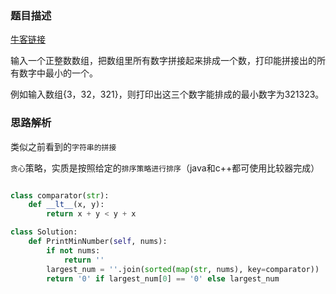 ### 题目描述

[牛客链接](https://www.nowcoder.com/practice/8fecd3f8ba334add803bf2a06af1b993?tpId=13&tqId=11185&tPage=2&rp=2&ru=/ta/coding-interviews&qru=/ta/coding-interviews/question-ranking)

输入一个正整数数组，把数组里所有数字拼接起来排成一个数，打印能拼接出的所有数字中最小的一个。

例如输入数组{3，32，321}，则打印出这三个数字能排成的最小数字为321323。

### 思路解析

类似之前看到的`字符串的拼接`

 `贪心`策略，实质是按照给定的`排序策略进行排序`（java和c++都可使用比较器完成）

```python

class comparator(str):
    def __lt__(x, y):
        return x + y < y + x

class Solution:
    def PrintMinNumber(self, nums):
        if not nums:
            return ''
        largest_num = ''.join(sorted(map(str, nums), key=comparator))
        return '0' if largest_num[0] == '0' else largest_num

```

